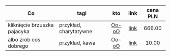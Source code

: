 | Co                           | tagi                   |     kto     |    link    | cena PLN |
|------------------------------|------------------------|:-----------:|:----------:|:--------:|
| kliknięcie brzuszka pajacyka | przykład, charytatywne | [Oo-oO][u1] | [link][a1] |  666.00  |
| albo zrob cos dobrego        | przykład, kawa         | [Oo-oO][u1] | [link][a2] |  10.00   |


[u1]: https://wykop.pl/ludzie/Oo-oO

[a1]: https://o-ovo-o.github.io/ogloszonka/data/data/1
[a2]: https://o-ovo-o.github.io/ogloszonka/data/data/2/2.html

